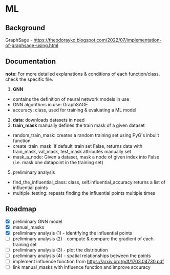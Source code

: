 # ML

## Background
GraphSage - https://theodorayko.blogspot.com/2022/07/implementation-of-graphsage-using.html

## Documentation
**note**: For more detailed explanations & conditions of each function/class, check the specific file.
1. **GNN**
- contains the definition of neural network models in use   
- GNN algorithms in use: GraphSAGE
- accuracy: class, used for training & evaluating a ML model
2. **data**:
downloads datasets in need
4. **train_mask**
manually defines the train mask of a given dataset 
- random_train_mask: creates a random training set using PyG's inbuilt function
- create_train_mask: if default_train set False, returns data with train_mask, val_mask, test_mask attributes manually set
- mask_a_node: Given a dataset, mask a node of given index into False (i.e. mask one datapoint in the training set)
5. preliminary analysis
- find_the_influential_class: class, self.influential_accuracy returns a list of influential points
- multiple_testing: repeats finding the influential points multiple times  

## Roadmap
- [x] preliminary GNN model
- [x] manual_masks
- [x] preliminary analysis (1) - identifying the influential points 
- [ ] preliminary analysis (2) - compute & compare the gradient of each training set 
- [ ] preliminary analysis (3) - plot the distribution
- [ ] preliminary analysis (4) - spatial relationships between the points 
- [ ] implement influence function from https://arxiv.org/pdf/1703.04730.pdf
- [ ] link manual_masks with influence function and improve accuracy
